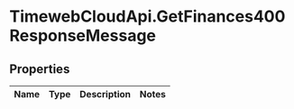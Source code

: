 # TimewebCloudApi.GetFinances400ResponseMessage

## Properties

Name | Type | Description | Notes
------------ | ------------- | ------------- | -------------


